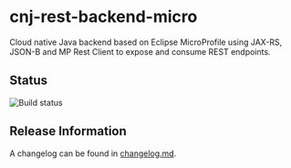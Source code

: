 # cnj-rest-backend-micro

Cloud native Java backend based on Eclipse MicroProfile using JAX-RS, JSON-B and MP Rest Client to expose and consume REST endpoints.

## Status

![Build status](https://codebuild.eu-west-1.amazonaws.com/badges?uuid=eyJlbmNyeXB0ZWREYXRhIjoiSk8rVTd0Z0pzRTM5cHMxOUFCazEyd3FmMGcyeFl3Y0kyaFAxTkFFRUEvb3gybGFaaG02UmhyT0hPWHNxTjJFUXBBRkJBTkY4Z3V3VkIwc253TWRFRzJRPSIsIml2UGFyYW1ldGVyU3BlYyI6IndrOS8xZndaK3B0L0Ywa3AiLCJtYXRlcmlhbFNldFNlcmlhbCI6MX0%3D&branch=main)

## Release Information

A changelog can be found in [changelog.md](changelog.md).
